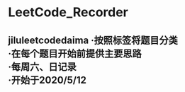 # LeetCode_Recorder
jiluleetcodedaima
  ·按照标签将题目分类  
  ·在每个题目开始前提供主要思路  
  ·每周六、日记录  
  ·开始于2020/5/12  
---------------------------
